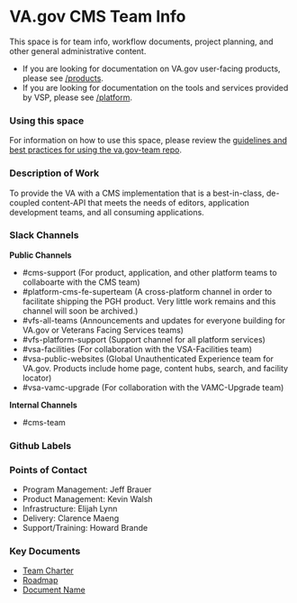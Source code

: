 # VA.gov CMS Team Info

This space is for team info, workflow documents, project planning, and other general administrative content. <br>
- If you are looking for documentation on VA.gov user-facing products, please see [/products](../products/README.md).
- If you are looking for documentation on the tools and services provided by VSP, please see [/platform](../platform/README.md). 

### Using this space
For information on how to use this space, please review the [guidelines and best practices for using the va.gov-team repo](https://github.com/department-of-veterans-affairs/va.gov-team/blob/master/platform/working-with-vsp/orientation/repo-guidelines.md). 

### Description of Work
To provide the VA with a CMS implementation that is a best-in-class, de-coupled content-API that meets the needs of editors, application development teams, and all consuming applications.

### Slack Channels

**Public Channels**
- #cms-support (For product, application, and other platform teams to collaboarte with the CMS team)
- #platform-cms-fe-superteam (A cross-platform channel in order to facilitate shipping the PGH product. Very little work remains and this channel will soon be archived.)
- #vfs-all-teams (Announcements and updates for everyone building for VA.gov or Veterans Facing Services teams)
- #vfs-platform-support (Support channel for all platform services)
- #vsa-facilities (For collaboration with the VSA-Facilities team)
- #vsa-public-websites (Global Unauthenticated Experience team for VA.gov. Products include home page, content hubs, search, and facility locator)
- #vsa-vamc-upgrade (For collaboration with the VAMC-Upgrade team)

**Internal Channels**
- #cms-team

### Github Labels

### Points of Contact
- Program Management: Jeff Brauer
- Product Management:  Kevin Walsh
- Infrastructure: Elijah Lynn
- Delivery: Clarence Maeng
- Support/Training: Howard Brande

### Key Documents

- [Team Charter](https://github.com/department-of-veterans-affairs/va.gov-team/blob/master/platform/product-management/team-charter-template.md)
- [Roadmap]()
- [Document Name]()
